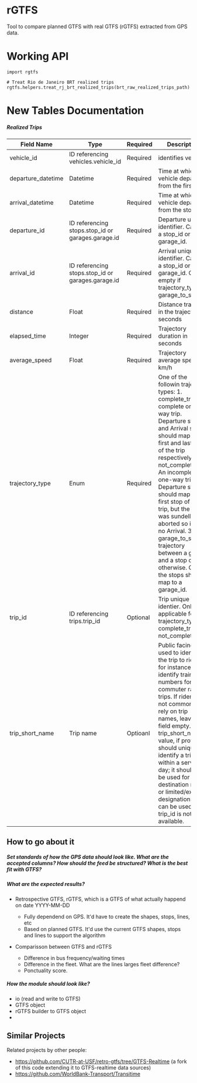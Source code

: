 # rGTFS

Tool to compare planned GTFS with real GTFS (rGTFS) extracted from GPS data.
# Working API

```
import rgtfs

# Treat Rio de Janeiro BRT realized trips
rgtfs.helpers.treat_rj_brt_realized_trips(brt_raw_realized_trips_path)
```

# New Tables Documentation

##### Realized Trips

| Field Name | Type | Required | Description |
|-|-|-|-|
| vehicle_id | ID referencing vehicles.vehicle_id | Required | identifies vehicle |
| departure_datetime | Datetime | Required | Time at which the vehicle departs from the first stop |
| arrival_datetime | Datetime | Required | Time at which the vehicle departs from the stop |
| departure_id | ID referencing stops.stop_id or garages.garage.id | Required | Departure unique identifier. Can be a stop_id or a garage_id. |
| arrival_id | ID referencing stops.stop_id or garages.garage.id | Required | Arrival unique identifier. Can be a stop_id or a garage_id. Can be empty if trajectory_type is garage_to_stop. |
| distance | Float | Required | Distance travelled in the trajectory in seconds |
| elapsed_time | Integer | Required | Trajectory duration in seconds |
| average_speed | Float | Required | Trajectory average speed in km/h |
| trajectory_type | Enum | Required | One of the followin trajectory types: 1. complete_trip: A complete one-way trip. Departure stop and Arrival stop should map to the first and last stop of the trip respectively. 2. not_complete_trip: An incomplete one-way trip. Departure stop should map to the first stop of the trip, but the trip was sundelly aborted so it has no Arrival. 3. garage_to_stop: A trajectory between a garage and a stop or otherwise. One of the stops should map to a garage_id.  |
| trip_id | ID referencing trips.trip_id | Optional | Trip unique identier. Only applicable for trajectory_type: complete_trip and not_complete_trip |
| trip_short_name | Trip name | Optioanl | Public facing text used to identify the trip to riders, for instance, to identify train numbers for commuter rail trips. If riders do not commonly rely on trip names, leave this field empty. A trip_short_name value, if provided, should uniquely identify a trip within a service day; it should not be used for destination names or limited/express designations. It can be used if trip_id is not available. |


## How to go about it

##### Set standards of how the GPS data should look like. What are the accepted columns? How should the feed be structured? What is the best fit with GTFS?
##### What are the expected results?

- Retrospective GTFS, rGTFS, which is a GTFS of what actually happend on date YYYY-MM-DD
  - Fully dependend on GPS. It'd have to create the shapes, stops, lines, etc
  - Based on planned GTFS. It'd use the current GTFS shapes, stops and lines to support the algorithm

- Comparisson between GTFS and rGTFS
  - Difference in bus frequency/waiting times
  - Difference in the fleet. What are the lines larges fleet difference?
  - Ponctuality score. 

##### How the module should look like?

- io (read and write to GTFS)
- GTFS object
- rGTFS builder to GTFS object
- 


## Similar Projects

Related projects by other people:
* https://github.com/CUTR-at-USF/retro-gtfs/tree/GTFS-Realtime (a fork of this code extending it to GTFS-realtime data sources)
* https://github.com/WorldBank-Transport/Transitime

